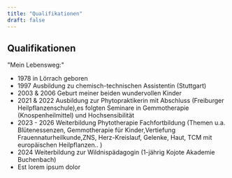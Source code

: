 ```yaml
---
title: "Qualifikationen"
draft: false
---
```

## Qualifikationen
"Mein Lebensweg:"

<ul>
    <li>1978 in Lörrach geboren</li>
    <li>1997 Ausbildung zu chemisch-technischen Assistentin (Stuttgart)</li>
    <li>2003 & 2006 Geburt meiner beiden wundervollen Kinder</li>
    <li>2021 & 2022 Ausbildung zur Phytopraktikerin mit Abschluss (Freiburger Heilpflanzenschule),es folgten Seminare in Gemmotherapie (Knospenheilmittel) und Hochsensibilität</li>
    <li>2023 - 2026 Weiterbildung Phytotherapie Fachfortbildung (Themen u.a. Blütenessenzen, Gemmotherapie für Kinder,Vertiefung Frauennaturheilkunde,ZNS, Herz-Kreislauf, Gelenke, Haut, TCM mit europäischen Heilpflanzen.. )</li>
    <li>2024 Weiterbildung zur Wildnispädagogin (1-jährig Kojote Akademie Buchenbach)</li>
    <li>Est lorem ipsum dolor</li>
</ul>
